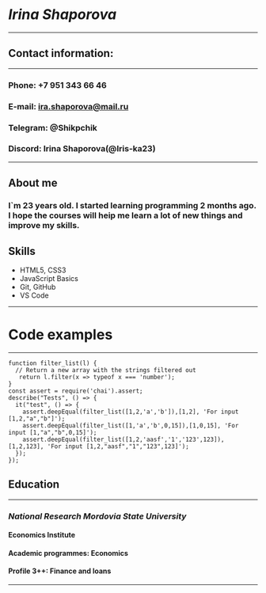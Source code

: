 # _Irina Shaporova_
---
## Contact information:
---
### Phone: +7 951 343 66 46
### E-mail: ira.shaporova@mail.ru
### Telegram: @Shikpchik
### Discord: Irina Shaporova(@Iris-ka23)
---
## About me
### I`m 23 years old. I started learning programming 2 months ago. I hope the courses will heip me learn a lot of new things and improve my skills.
## Skills
* HTML5, CSS3
* JavaScript Basics
* Git, GitHub
* VS Code
---
# Code examples
---
```
function filter_list(l) {
  // Return a new array with the strings filtered out
   return l.filter(x => typeof x === 'number');
}
const assert = require('chai').assert;
describe("Tests", () => {
  it("test", () => {
    assert.deepEqual(filter_list([1,2,'a','b']),[1,2], 'For input [1,2,"a","b"]');
    assert.deepEqual(filter_list([1,'a','b',0,15]),[1,0,15], 'For input [1,"a","b",0,15]');
    assert.deepEqual(filter_list([1,2,'aasf','1','123',123]),[1,2,123], 'For input [1,2,"aasf","1","123",123]');
  });
});
```
## Education
---
### *National Research Mordovia State University* 
#### Economics Institute
#### Academic programmes: Economics
#### Profile 3++: Finance and loans
---
